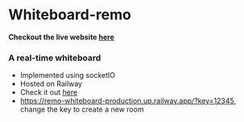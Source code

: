 # Whiteboard-remo

**Checkout the live website [here](https://remo-whiteboard-production.up.railway.app/)**


### A real-time whiteboard ###
- Implemented using socketIO
- Hosted on Railway
- Check it out [here](https://remo-whiteboard-production.up.railway.app/?key=12345)
- https://remo-whiteboard-production.up.railway.app/?key=12345, change the key to create a new room
